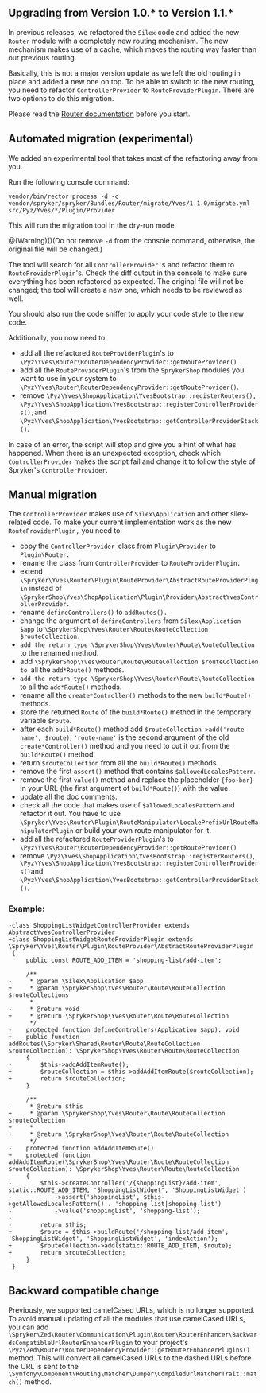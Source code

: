 ## Upgrading from Version 1.0.* to Version 1.1.*

In previous releases, we refactored the `Silex` code and added the new `Router` module with a completely new routing mechanism. The new mechanism makes use of a cache, which makes the routing way faster than our previous routing.

Basically, this is not a major version update as we left the old routing in place and added a new one on top. To be able to switch to the new routing, you need to refactor `ControllerProvider` to `RouteProviderPlugin`. There are two options to do this migration.

Please read the [Router documentation](https://spryker.atlassian.net/wiki/spaces/DOCS/pages/925664480/Router+TE-1210?moved=true) before you start.

## Automated migration (experimental)

We added an experimental tool that takes most of the refactoring away from you. 

Run the following console command:

```
vendor/bin/rector process -d -c vendor/spryker/spryker/Bundles/Router/migrate/Yves/1.1.0/migrate.yml src/Pyz/Yves/*/Plugin/Provider
```

This will run the migration tool in the dry-run mode.

@(Warning)()(Do not remove `-d` from the console command, otherwise, the original file will be changed.)

The tool will search for all `ControllerProvider'`s and refactor them to `RouteProviderPlugin`'s. Check the diff output in the console to make sure everything has been refactored as expected. The original file will not be changed; the tool will create a new one, which needs to be reviewed as well.

You should also run the code sniffer to apply your code style to the new code.

Additionally, you now need to:

* add all the refactored `RouteProviderPlugin`'s to `\Pyz\Yves\Router\RouterDependencyProvider::getRouteProvider()`
* add all the `RouteProviderPlugin`'s from the `SprykerShop` modules you want to use in your system to `\Pyz\Yves\Router\RouterDependencyProvider::getRouteProvider()`.
* remove `\Pyz\Yves\ShopApplication\YvesBootstrap::registerRouters(),` `\Pyz\Yves\ShopApplication\YvesBootstrap::registerControllerProviders(),`and `\Pyz\Yves\ShopApplication\YvesBootstrap::getControllerProviderStack()`.

In case of an error, the script will stop and give you a hint of what has happened. When there is an unexpected exception, check which `ControllerProvider` makes the script fail and change it to follow the style of Spryker's `ControllerProvider`.

## Manual migration

The `ControllerProvider` makes use of `Silex\Application` and other silex-related code. To make your current implementation work as the new `RouteProviderPlugin,` you need to:

* copy the `ControllerProvider `class from `Plugin\Provider` to `Plugin\Router.`
* rename the class from `ControllerProvider` to `RouteProviderPlugin.`
* extend `\Spryker\Yves\Router\Plugin\RouteProvider\AbstractRouteProviderPlugin` instead of `\SprykerShop\Yves\ShopApplication\Plugin\Provider\AbstractYvesControllerProvider.`
* rename `defineControllers()` to `addRoutes().`
* change the argument of `defineControllers` from `Silex\Application $app` to `\SprykerShop\Yves\Router\Route\RouteCollection $routeCollection.`
* `add the return type \SprykerShop\Yves\Router\Route\RouteCollection` to the renamed method.
* add `\SprykerShop\Yves\Router\Route\RouteCollection $routeCollection to `all the `add*Route()` methods.
* `add the return type \SprykerShop\Yves\Router\Route\RouteCollection` to all the `add*Route()` methods.
* rename all the `create*Controller()` methods to the new `build*Route()` methods.
* store the returned `Route` of the `build*Route()` method in the temporary variable `$route`.
* after each `build*Route()` method add `$routeCollection->add('route-name', $route)`; `'route-name'` is the second argument of the old `create*Controller()` method and you need to cut it out from the `build*Route()` method.
* return `$routeCollection` from all the `build*Route()` methods.
* remove the first `assert()` method that contains `$allowedLocalesPattern`.
* remove the first `value()` method and replace the placeholder `{foo-bar}` in your URL (the first argument of `build*Route()`) with the value.
* update all the doc comments.
* check all the code that makes use of `$allowedLocalesPattern` and refactor it out. You have to use `\Spryker\Yves\Router\Plugin\RouteManipulator\LocalePrefixUrlRouteManipulatorPlugin` or build your own route manipulator for it.
* add all the refactored `RouteProviderPlugin`'s to `\Pyz\Yves\Router\RouterDependencyProvider::getRouteProvider()`
* remove `\Pyz\Yves\ShopApplication\YvesBootstrap::registerRouters()`,` \Pyz\Yves\ShopApplication\YvesBootstrap::registerControllerProviders()`and `\Pyz\Yves\ShopApplication\YvesBootstrap::getControllerProviderStack()`.

### Example:

```
-class ShoppingListWidgetControllerProvider extends AbstractYvesControllerProvider
+class ShoppingListWidgetRouteProviderPlugin extends \Spryker\Yves\Router\Plugin\RouteProvider\AbstractRouteProviderPlugin
 {
     public const ROUTE_ADD_ITEM = 'shopping-list/add-item';
 
     /**
-     * @param \Silex\Application $app
+     * @param \SprykerShop\Yves\Router\Route\RouteCollection $routeCollections
      *
-     * @return void
+     * @return \SprykerShop\Yves\Router\Route\RouteCollection
      */
-    protected function defineControllers(Application $app): void
+    public function addRoutes(\Spryker\Shared\Router\Route\RouteCollection $routeCollection): \SprykerShop\Yves\Router\Route\RouteCollection
     {
-        $this->addAddItemRoute();
+        $routeCollection = $this->addAddItemRoute($routeCollection);
+        return $routeCollection;
     }
 
     /**
-     * @return $this
+     * @param \SprykerShop\Yves\Router\Route\RouteCollection $routeCollection
+     *
+     * @return \SprykerShop\Yves\Router\Route\RouteCollection
      */
-    protected function addAddItemRoute()
+    protected function addAddItemRoute(\SprykerShop\Yves\Router\Route\RouteCollection $routeCollection): \SprykerShop\Yves\Router\Route\RouteCollection
     {
-        $this->createController('/{shoppingList}/add-item', static::ROUTE_ADD_ITEM, 'ShoppingListWidget', 'ShoppingListWidget')
-            ->assert('shoppingList', $this->getAllowedLocalesPattern() . 'shopping-list|shopping-list')
-            ->value('shoppingList', 'shopping-list');
-
-        return $this;
+        $route = $this->buildRoute('/shopping-list/add-item', 'ShoppingListWidget', 'ShoppingListWidget', 'indexAction');
+        $routeCollection->add(static::ROUTE_ADD_ITEM, $route);
+        return $routeCollection;
     }
 }
```

## Backward compatible change

Previously, we supported camelCased URLs, which is no longer supported. To avoid manual updating of all the modules that use camelCased URLs, you can add `\Spryker\Zed\Router\Communication\Plugin\Router\RouterEnhancer\BackwardsCompatibleUrlRouterEnhancerPlugin` to your project's `\Pyz\Zed\Router\RouterDependencyProvider::getRouterEnhancerPlugins()` method. This will convert all camelCased URLs to the dashed URLs before the URL is sent to the `\Symfony\Component\Routing\Matcher\Dumper\CompiledUrlMatcherTrait::match()` method.